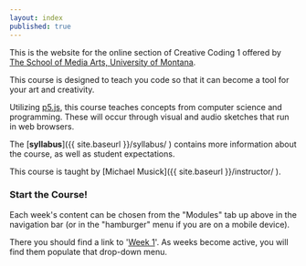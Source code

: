```yaml
---
layout: index
published: true
---
```



This is the website for the online section of Creative Coding 1 offered by [The School of Media Arts, University of Montana](http://www.umt.edu/mediaarts/).

This course is designed to teach you code so that it can become a tool for your art and creativity.

Utilizing [p5.js](https://p5js.org), this course teaches concepts from computer science and programming. These will occur through visual and audio sketches that run in web browsers.

The [**syllabus**]({{ site.baseurl }}/syllabus/ ) contains more information about the course, as well as student expectations.


This course is taught by [Michael Musick]({{ site.baseurl }}/instructor/ ).


### Start the Course!

Each week's content can be chosen from the "Modules" tab up above in the navigation bar (or in the "hamburger" menu if you are on a mobile device).

There you should find a link to '[Week 1]({{site.baseurl}}/modules/week-1/welcome-to-webdev/)'. As weeks become active, you will find them populate that drop-down menu.

<!--
<br />

<div class="embed-responsive embed-responsive-16by9"><iframe class="embed-responsive-item" src="https://www.youtube.com/embed/_mgVJEgRVdA" frameborder="0" allowfullscreen></iframe></div>

<br />
<br />
-->
